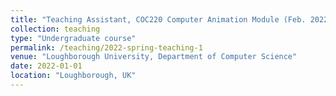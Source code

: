 ```yaml
---
title: "Teaching Assistant, COC220 Computer Animation Module (Feb. 2022 – May 2022)"
collection: teaching
type: "Undergraduate course"
permalink: /teaching/2022-spring-teaching-1
venue: "Loughborough University, Department of Computer Science"
date: 2022-01-01
location: "Loughborough, UK"
---
```


